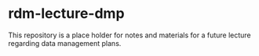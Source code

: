 # rdm-lecture-dmp

This repository is a place holder for notes and materials for a future lecture regarding data management plans.
